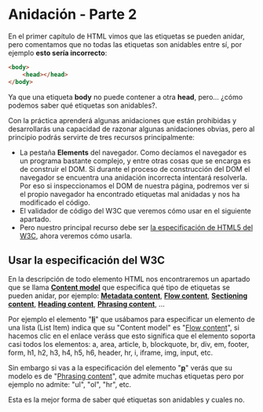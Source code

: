 # Anidación - Parte 2

En el primer capítulo de HTML vimos que las etiquetas se pueden anidar, pero comentamos que no todas las etiquetas son anidables entre sí, por ejemplo **esto sería incorrecto**:

```html
<body>
    <head></head>
</body>
```

Ya que una etiqueta **body** no puede contener a otra **head**, pero... ¿cómo podemos saber qué etiquetas son anidables?. 

Con la práctica aprenderá algunas anidaciones que están prohibidas y desarrollarás una capacidad de razonar algunas anidaciones obvias, pero al principio podrás servirte de tres recursos principalmente:
* La pestaña **Elements** del navegador. Como decíamos el navegador es un programa bastante complejo, y entre otras cosas que se encarga es de construir el DOM. Si durante el proceso de construcción del DOM el navegador se encuentra una anidación incorrecta intentará resolverla. Por eso si inspeccionamos el DOM de nuestra página, podremos ver si el propio navegador ha encontrado etiquetas mal anidadas y nos ha modificado el código.
* El validador de código del W3C que veremos cómo usar en el siguiente apartado.
* Pero nuestro principal recurso debe ser [la especificación de HTML5 del W3C](https://www.w3.org/TR/2014/REC-html5-20141028/), ahora veremos cómo usarla.

## Usar la especificación del W3C

En la descripción de todo elemento HTML nos encontraremos un apartado que se llama **[Content model](https://www.w3.org/TR/2014/REC-html5-20141028/dom.html#content-models)** que especifica qué tipo de etiquetas se pueden anidar,  por ejemplo: **[Metadata content](https://www.w3.org/TR/2014/REC-html5-20141028/dom.html#metadata-content)**,  **[Flow content](https://www.w3.org/TR/2014/REC-html5-20141028/dom.html#flow-content)**, **[Sectioning content](https://www.w3.org/TR/2014/REC-html5-20141028/dom.html#sectioning-content)**, **[Heading content](https://www.w3.org/TR/2014/REC-html5-20141028/dom.html#heading-content)**, **[Phrasing content](https://www.w3.org/TR/2014/REC-html5-20141028/dom.html#phrasing-content)**, ...

Por ejemplo el elemento "**[li](https://www.w3.org/TR/2014/REC-html5-20141028/grouping-content.html#the-li-element)**" que usábamos para especificar un elemento de una lista (List Item) indica que su "Content model" es "[Flow content](https://www.w3.org/TR/2014/REC-html5-20141028/dom.html#flow-content)", si hacemos clic en el enlace veráss que esto significa que el elemento soporta casi todos los elementos: a, area, article, b, blockquote, br, div, em, footer, form, h1, h2, h3, h4, h5, h6, header, hr, i, iframe, img, input, etc.

Sin embargo si vas a la especificación del elemento "**[p](https://www.w3.org/TR/2014/REC-html5-20141028/grouping-content.html#the-p-element)**" verás que su modelo es de "[Phrasing content](https://www.w3.org/TR/2014/REC-html5-20141028/dom.html#phrasing-content-1)", que admite muchas etiquetas pero por ejemplo no admite: "ul", "ol", "hr", etc.

Esta es la mejor forma de saber qué etiquetas son anidables y cuales no.